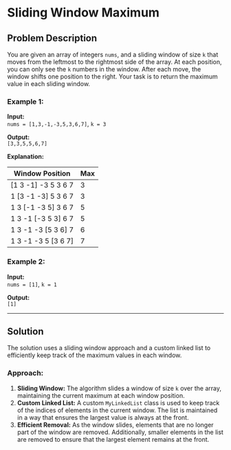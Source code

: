 # Sliding Window Maximum

## Problem Description

You are given an array of integers `nums`, and a sliding window of size `k` that moves from the leftmost to the rightmost side of the array. At each position, you can only see the `k` numbers in the window. After each move, the window shifts one position to the right. Your task is to return the maximum value in each sliding window.

### Example 1:
**Input:**  
`nums = [1,3,-1,-3,5,3,6,7]`, `k = 3`

**Output:**  
`[3,3,5,5,6,7]`

**Explanation:**

| Window Position           | Max  |
|---------------------------|------|
| [1 3 -1] -3 5 3 6 7       | 3    |
| 1 [3 -1 -3] 5 3 6 7       | 3    |
| 1 3 [-1 -3 5] 3 6 7       | 5    |
| 1 3 -1 [-3 5 3] 6 7       | 5    |
| 1 3 -1 -3 [5 3 6] 7       | 6    |
| 1 3 -1 -3 5 [3 6 7]       | 7    |

### Example 2:
**Input:**  
`nums = [1]`, `k = 1`

**Output:**  
`[1]`

---

## Solution

The solution uses a sliding window approach and a custom linked list to efficiently keep track of the maximum values in each window.

### Approach:

1. **Sliding Window:** The algorithm slides a window of size `k` over the array, maintaining the current maximum at each window position.
2. **Custom Linked List:** A custom `MyLinkedList` class is used to keep track of the indices of elements in the current window. The list is maintained in a way that ensures the largest value is always at the front.
3. **Efficient Removal:** As the window slides, elements that are no longer part of the window are removed. Additionally, smaller elements in the list are removed to ensure that the largest element remains at the front.
